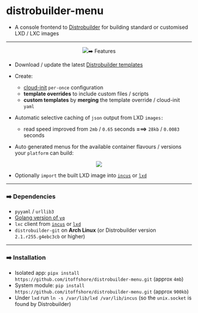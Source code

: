 # distrobuilder-menu
* A console frontend to [Distrobuilder](https://linuxcontainers.org/distrobuilder/docs/latest/) for building standard or customised LXD / LXC images

---

<p align="center"><img src="https://github.com/itoffshore/distrobuilder-menu/assets/1141947/0eb19702-96f0-4436-a701-d69f863de9b9 /></p>
              
### :arrow_right: Features
* Download / update the latest [Distrobuilder templates](https://github.com/lxc/lxc-ci/tree/main/images)
* Create:
   - [cloud-init](https://cloudinit.readthedocs.io) `per-once` configuration
   - **template overrides** to include custom files / scripts
   - **custom templates** by **merging** the template override / cloud-init `yaml`
* Automatic selective caching of `json` output from LXD `images:`
  
   - read speed improved from `2mb` / `0.65` seconds **===>** `28kb` / `0.0083` seconds
    
* Auto generated menus for the available container flavours / versions your `platform` can build:

<p align="center"><img src="https://github.com/itoffshore/distrobuilder-menu/assets/1141947/52e0dd86-b894-4d79-b85c-73b2709440af" /></p>

* Optionally `import` the built LXD image into [`incus`](https://github.com/lxc/incus) or [`lxd`](https://ubuntu.com/lxd)

---  

### :arrow_right: Dependencies
* `pyyaml` / `urllib3`
* [Golang version of `yq`](https://github.com/mikefarah/yq)
* `lxc` client from [`incus`](https://github.com/lxc/incus) or [`lxd`](https://ubuntu.com/lxd)
* `distrobuilder-git` on **Arch Linux** (or Distrobuilder version `2.1.r255.g4ebc3cb` or higher)

---

### :arrow_right: Installation
* Isolated app: `pipx install https://github.com/itoffshore/distrobuilder-menu.git` (approx `4mb`)
* System module: `pip install https://github.com/itoffshore/distrobuilder-menu.git` (approx `900kb`)
* Under `lxd` run `ln -s /var/lib/lxd /var/lib/incus` (so the `unix.socket` is found by Distrobuilder)

